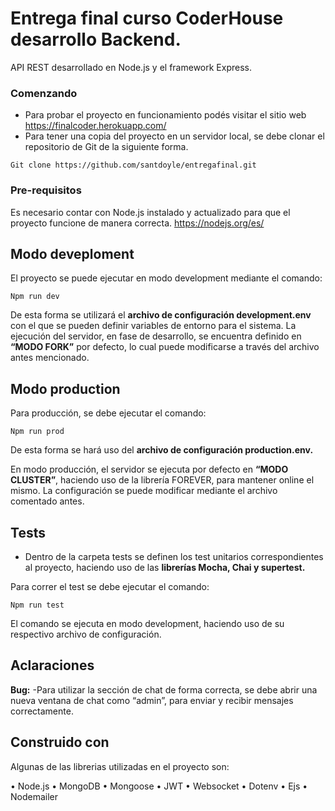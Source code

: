 # Entrega final curso CoderHouse desarrollo Backend. 
API REST desarrollado en Node.js y el framework Express.
### Comenzando
- Para probar el proyecto en funcionamiento podés visitar el sitio web https://finalcoder.herokuapp.com/
- Para tener una copia del proyecto en un servidor local, se debe clonar el repositorio de Git de la siguiente forma. 

`Git clone https://github.com/santdoyle/entregafinal.git`

### Pre-requisitos
Es necesario contar con Node.js instalado y actualizado para que el proyecto funcione de manera correcta.
https://nodejs.org/es/

## Modo deveploment
El proyecto se puede ejecutar en modo development mediante el comando:

`Npm run dev`

De esta forma se utilizará el **archivo de configuración development.env** con el que se pueden definir variables de entorno para el sistema.
La ejecución del servidor, en fase de desarrollo, se encuentra definido en **“MODO FORK”** por defecto, lo cual puede modificarse a través del archivo antes mencionado.

## Modo production
Para producción, se debe ejecutar el comando:

`Npm run prod`

De esta forma se hará uso del **archivo de configuración production.env.**

En modo producción, el servidor se ejecuta por defecto en **“MODO CLUSTER”**, haciendo uso de la librería FOREVER, para mantener online el mismo. La configuración se puede modificar mediante el archivo comentado antes.

## Tests 

- Dentro de la carpeta tests se definen los test unitarios correspondientes al proyecto, haciendo uso de las **librerías Mocha, Chai y supertest.** 

Para correr el test se debe ejecutar el comando: 

`Npm run test`

El comando se ejecuta en modo development, haciendo uso de su respectivo archivo de configuración.

## Aclaraciones

**Bug:**
-Para utilizar la sección de chat de forma correcta, se debe abrir una nueva ventana de chat como “admin”, para enviar y recibir mensajes correctamente.

## Construido con

Algunas de las librerias utilizadas en el proyecto son:

•	Node.js
•	MongoDB
•	Mongoose
•	JWT
•	Websocket
•	Dotenv
•	Ejs
•	Nodemailer
